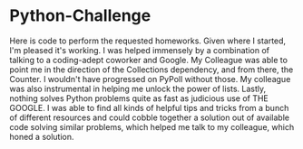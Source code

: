 # Python-Challenge
Here is code to perform the requested homeworks.
Given where I started, I'm pleased it's working.
I was helped immensely by a combination of talking to a coding-adept coworker and Google.
My Colleague was able to point me in the direction of the Collections dependency, and from there, the Counter. I wouldn't have progressed on PyPoll without those.
My colleague was also instrumental in helping me unlock the power of lists.
Lastly, nothing solves Python problems quite as fast as judicious use of THE GOOGLE. I was able to find all kinds of helpful tips and tricks from a bunch of different resources and could cobble together a solution out of available code solving similar problems, which helped me talk to my colleague, which honed a solution.

